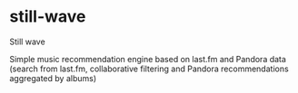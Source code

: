 # still-wave
Still wave

Simple music recommendation engine based on last.fm and Pandora data (search from last.fm, collaborative filtering and Pandora recommendations aggregated by albums)
